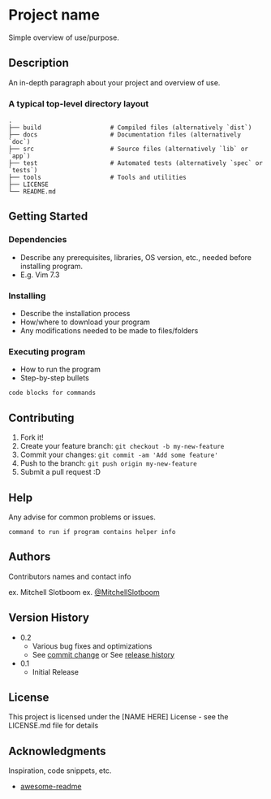 <!---
 =========================================================================
 *  Filename   : template.md
 *  Author     : mitchell
 *  Description:
 *  Last Update: Sun 28 Apr 2019 12:28:15 PM CEST
 =======================================================================
-->

# Project name

Simple overview of use/purpose.

## Description

An in-depth paragraph about your project and overview of use.

### A typical top-level directory layout

    .
    ├── build                   # Compiled files (alternatively `dist`)
    ├── docs                    # Documentation files (alternatively `doc`)
    ├── src                     # Source files (alternatively `lib` or `app`)
    ├── test                    # Automated tests (alternatively `spec` or `tests`)
    ├── tools                   # Tools and utilities
    ├── LICENSE
    └── README.md

## Getting Started

### Dependencies

* Describe any prerequisites, libraries, OS version, etc., needed before installing program.
* E.g. Vim 7.3

### Installing

* Describe the installation process
* How/where to download your program
* Any modifications needed to be made to files/folders

### Executing program

* How to run the program
* Step-by-step bullets
```
code blocks for commands
```

## Contributing
1. Fork it!
2. Create your feature branch: `git checkout -b my-new-feature`
3. Commit your changes: `git commit -am 'Add some feature'`
4. Push to the branch: `git push origin my-new-feature`
5. Submit a pull request :D

## Help

Any advise for common problems or issues.
```
command to run if program contains helper info
```

## Authors

Contributors names and contact info

ex. Mitchell Slotboom
ex. [@MitchellSlotboom](https://www.linkedin.com/in/mitchellslotboom/)

## Version History

* 0.2
    * Various bug fixes and optimizations
    * See [commit change]() or See [release history]()
* 0.1
    * Initial Release

## License

This project is licensed under the [NAME HERE] License - see the LICENSE.md file for details

## Acknowledgments

Inspiration, code snippets, etc.
* [awesome-readme](https://github.com/locktree/readme)
